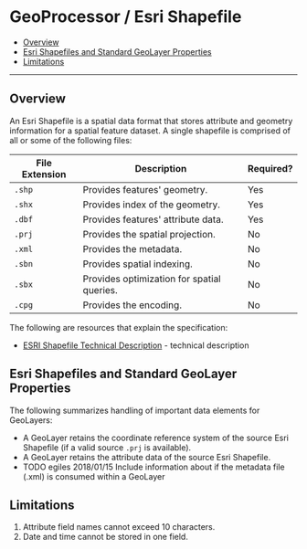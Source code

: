 # GeoProcessor / Esri Shapefile 

* [Overview](#overview)
* [Esri Shapefiles and Standard GeoLayer Properties](#esri-shapefiles-and-standard-geolayer-properties)
* [Limitations](#limitations)

----------------

## Overview ##

An Esri Shapefile is a spatial data format that stores attribute and geometry information for a spatial feature dataset. A single shapefile is comprised of all or some of the following files:

|File Extension|Description|Required?|
|----|-----|----|
|`.shp`|Provides features' geometry.|Yes|
|`.shx`|Provides index of the geometry.|Yes|
|`.dbf`|Provides features' attribute data.| Yes|
|`.prj`|Provides the spatial projection.| No|
|`.xml`|Provides the metadata.| No|
|`.sbn`|Provides spatial indexing.| No|
|`.sbx`|Provides optimization for spatial queries.|No|
|`.cpg`|Provides the encoding.|No|


The following are resources that explain the specification:

* [ESRI Shapefile Technical Description](https://www.esri.com/library/whitepapers/pdfs/shapefile.pdf) - technical description

## Esri Shapefiles and Standard GeoLayer Properties ##

The following summarizes handling of important data elements for GeoLayers:

* A GeoLayer retains the coordinate reference system of the source Esri Shapefile (if a valid source `.prj` is available). 
* A GeoLayer retains the attribute data of the source Esri Shapefile.
* TODO egiles 2018/01/15 Include information about if the metadata file (.xml) is consumed within a GeoLayer

## Limitations ##

1. Attribute field names cannot exceed 10 characters. 
2. Date and time cannot be stored in one field.


